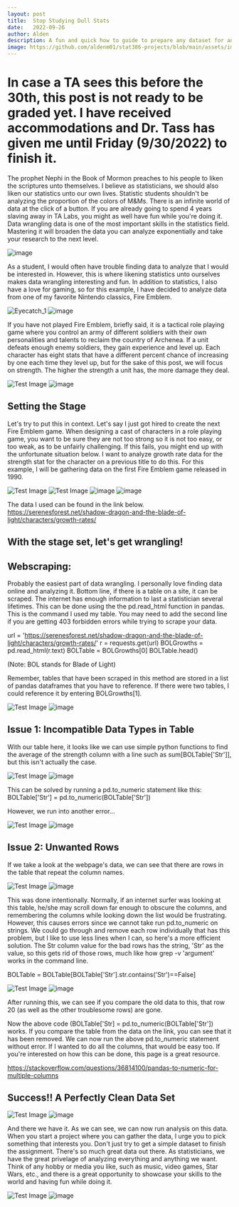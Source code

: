 ```yaml
---
layout: post
title:  Stop Studying Dull Stats
date:   2022-09-26
author: Alden
description: A fun and quick how to guide to prepare any dataset for analysis
image: https://github.com/aldenm01/stat386-projects/blob/main/assets/images/BlogCover.jpg
---
```

 
 # In case a TA sees this before the 30th, this post is not ready to be graded yet.  I have received accommodations and Dr. Tass has given me until Friday (9/30/2022) to finish it.
 
The prophet Nephi in the Book of Mormon preaches to his people to liken the scriptures unto themselves.  I believe as statisticians, we should also liken our statistics unto our own lives.  Statistic students shouldn't be analyzing the proportion of the colors of M&Ms.  There is an infinite world of data at the click of a button.  If you are already going to spend 4 years slaving away in TA Labs, you might as well have fun while you're doing it.  Data wrangling data is one of the most important skills in the statistics field. Mastering it will broaden the data you can analyze exponentially and take your research to the next level.


![image](https://user-images.githubusercontent.com/112586829/193083046-a07f98c3-2fd0-4c60-b293-e90ae78ec103.png)


As a student, I would often have trouble finding data to analyze that I would be interested in.  However, this is where likening statistics unto ourselves makes data wrangling interesting and fun.  In addition to statistics, I also have a love for gaming, so for this example, I have decided to analyze data from one of my favorite Nintendo classics, Fire Emblem.


![Eyecatch_1](https://github.com/aldenm01/stat386-projects/blob/main/assets/images/Fire_Emblem_Shadow_Dragon_Blade_of_Light_4.jpg)
![image](https://user-images.githubusercontent.com/112586829/193084294-b12ff40f-bcf6-403c-9805-dcf89a03ebd8.png)


If you have not played Fire Emblem, briefly said, it is a tactical role playing game where you control an army of different soldiers with their own personalities
and talents to reclaim the country of Archenea.  If a unit defeats enough enemy soldiers, they gain experience and level up.  Each character has eight stats that have a different percent chance of increasing by one each time they level up, but for the sake of this post, we will focus on strength.  The higher the strength a unit has, the more damage they deal.


![Test Image](https://github.com/aldenm01/stat386-projects/blob/main/assets/images/Fire_Emblem_Battle.png)
![image](https://user-images.githubusercontent.com/112586829/193084325-fd75b850-d9bd-4498-90aa-359375820758.png)


## Setting the Stage

Let's try to put this in context.  Let's say I just got hired to create the next Fire Emblem game.  When designing
a cast of characters in a role playing game, you want to be sure they are not too strong so it is not too easy, or too weak, as to be unfairly challenging.  If this fails, you might end up with the unfortunate situation below.  I want to analyze growth rate data for the strength stat for the character on a previous title to do this.  For this example, I will be gathering data on the first Fire Emblem game released in 1990.


![Test Image](https://github.com/aldenm01/stat386-projects/blob/main/assets/images/Wendy.png)
![Test Image](https://github.com/aldenm01/stat386-projects/blob/main/assets/images/Percival.png)
![image](https://user-images.githubusercontent.com/112586829/193084378-1f41ce7e-7cf9-4812-b23d-afb7d369c52c.png)
![image](https://user-images.githubusercontent.com/112586829/193084400-2c3bd1c5-2afe-4282-a4a8-8b5ae22894d3.png)


The data I used can be found in the link below.
https://serenesforest.net/shadow-dragon-and-the-blade-of-light/characters/growth-rates/

## With the stage set, let's get wrangling!

## Webscraping:

Probably the easiest part of data wrangling.  I personally love finding data online and analyzing it.  Bottom line, if there is a table on a site, it can be scraped.  The internet has enough information to last a statistician several lifetimes.  This can be done using the the pd.read_html function in pandas.  This is the command I used my table.  You may need to add the second line if you are getting 403 forbidden errors while trying to scrape your data.

url = 'https://serenesforest.net/shadow-dragon-and-the-blade-of-light/characters/growth-rates/'
r = requests.get(url)
BOLGrowths = pd.read_html(r.text)
BOLTable = BOLGrowths[0]
BOLTable.head()

(Note: BOL stands for Blade of Light)

Remember, tables that have been scraped in this method are stored in a list of pandas dataframes that you have to reference.  If there were two tables, I could reference it by entering BOLGrowths[1].


![Test Image](https://github.com/aldenm01/stat386-projects/blob/main/assets/images/Table_1.png)
![image](https://user-images.githubusercontent.com/112586829/193084482-40212276-5b90-4627-a7a4-3d2cf8076eab.png)


## Issue 1: Incompatible Data Types in Table

With our table here, it looks like we can use simple python functions to find the average of the strength column with a line such as sum[BOLTable['Str']], but this isn't actually the case.


![Test Image](https://github.com/aldenm01/stat386-projects/blob/main/assets/images/Error_0.png)
![image](https://user-images.githubusercontent.com/112586829/193084528-d53ae63d-5e44-4fa9-9e72-249e9d9a77be.png)


This can be solved by running a pd.to_numeric statement like this:
BOLTable['Str'] = pd.to_numeric(BOLTable['Str'])

However, we run into another error...


![Test Image](https://github.com/aldenm01/stat386-projects/blob/main/assets/images/Error_2.png)
![image](https://user-images.githubusercontent.com/112586829/193084572-7ff7f7fd-8589-4f77-8e89-f59c63db494d.png)


## Issue 2: Unwanted Rows

If we take a look at the webpage's data, we can see that there are rows in the table that repeat the column names.  


![Test Image](https://github.com/aldenm01/stat386-projects/blob/main/assets/images/Serenes.png)
![image](https://user-images.githubusercontent.com/112586829/193084616-313fe6b7-4280-4acd-9cfe-705b42b9d46a.png)


This was done intentionally.  Normally, if an internet surfer was looking at this table, he/she may scroll down far enough to obscure the columns, and remembering the columns while looking down the list would be frustrating.  However, this causes errors since we cannot take run pd.to_numeric on strings. We could go through and remove each row individually that has this problem, but I like to use less lines when I can, so here's a more efficient solution. The Str column value for the bad rows has the string, 'Str' as the value, so this gets rid of those rows, much like how grep -v 'argument' works in the command line.

BOLTable = BOLTable[BOLTable['Str'].str.contains('Str')==False] 


![Test Image](https://github.com/aldenm01/stat386-projects/blob/main/assets/images/Solution_1_Results.png)
![image](https://user-images.githubusercontent.com/112586829/193084787-9a46cd53-2a00-44e1-ae78-cfb612f0b39d.png)


After running this, we can see if you compare the old data to this, that row 20 (as well as the other troublesome rows) are gone.  

Now the above code (BOLTable['Str] = pd.to_numeric(BOLTable['Str']) works.  If you compare the table from the data on the link, you can see that it has been removed.  We can now run the above pd.to_numeric statement without error.  If I wanted to do all the columns, that would be easy too.  If you're interested on how this can be done, this page is a great resource.

https://stackoverflow.com/questions/36814100/pandas-to-numeric-for-multiple-columns

## Success!!  A Perfectly Clean Data Set


![Test Image](https://github.com/aldenm01/stat386-projects/blob/main/assets/images/New_Table.png)
![image](https://user-images.githubusercontent.com/112586829/193084842-7624ff2a-bc61-4f19-967a-877c6c37dd6d.png)


And there we have it.  As we can see, we can now run analysis on this data.  When you start a project where you can gather the data, I urge you to pick something that interests you.  Don't just try to get a simple dataset to finish the assignment.  There's so much great data out there.  As statisticians, we have the great privelage of analyzing everything and anything we want.  Think of any hobby or media you like, such as music, video games, Star Wars, etc., and there is a great opportunity to  showcase your skills to the world and having fun while doing it. 

![Test Image](https://github.com/aldenm01/stat386-projects/blob/main/assets/images/BlogCover.jpg)
![image](https://user-images.githubusercontent.com/112586829/193084903-f030efe8-63d2-48ab-9d82-0a571d332221.png)


